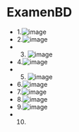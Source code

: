 # ExamenBD


+ 1.![image](https://github.com/IsaacLoladee/ExamenBD/assets/122601271/2c053a25-d789-4294-a03c-060966a3ee38)
+ 2.![image](https://github.com/IsaacLoladee/ExamenBD/assets/122601271/bb91f340-48dc-4487-ab13-db6e77613fbf)
+ 3. ![image](https://github.com/IsaacLoladee/ExamenBD/assets/122601271/5045a3dc-810f-4542-9073-22a0c345356c)
+ 4.![image](https://github.com/IsaacLoladee/ExamenBD/assets/122601271/8534299a-5940-4587-80ab-d6a92c436e96)
+ 5. ![image](https://github.com/IsaacLoladee/ExamenBD/assets/122601271/ee44adc8-2418-4ea2-a673-3d4250948ff5)
+ 6.![image](https://github.com/IsaacLoladee/ExamenBD/assets/122601271/31d7d911-216f-4490-a098-167cc289d515)
+ 7.![image](https://github.com/IsaacLoladee/ExamenBD/assets/122601271/a96c36ba-2c37-4958-8fdf-6c890bb1c225)
+ 8.![image](https://github.com/IsaacLoladee/ExamenBD/assets/122601271/e9c666bf-a19b-4ebb-b0fb-a6218e843e29)
+ 9.![image](https://github.com/IsaacLoladee/ExamenBD/assets/122601271/20dd22c1-1c74-452e-a0ca-00662ae2636f)
+ 10.


